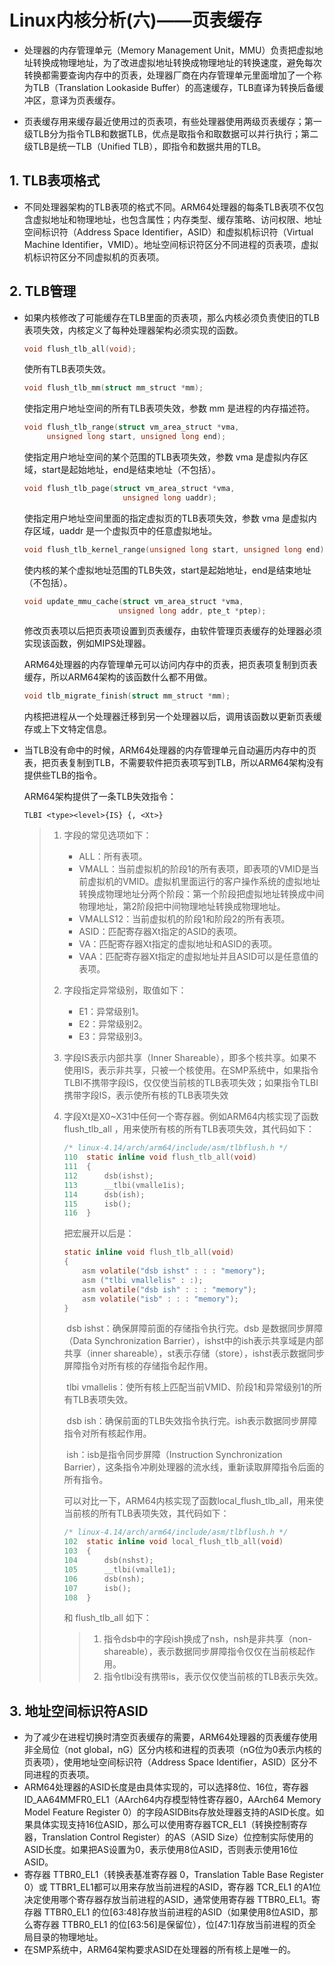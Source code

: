 # Linux内核分析(六)——页表缓存

- 处理器的内存管理单元（Memory Management Unit，MMU）负责把虚拟地址转换成物理地址，为了改进虚拟地址转换成物理地址的转换速度，避免每次转换都需要查询内存中的页表，处理器厂商在内存管理单元里面增加了一个称为TLB（Translation Lookaside Buffer）的高速缓存，TLB直译为转换后备缓冲区，意译为页表缓存。

- 页表缓存用来缓存最近使用过的页表项，有些处理器使用两级页表缓存；第一级TLB分为指令TLB和数据TLB，优点是取指令和取数据可以并行执行；第二级TLB是统一TLB（Unified TLB），即指令和数据共用的TLB。

  

## 1.  TLB表项格式

- 不同处理器架构的TLB表项的格式不同。ARM64处理器的每条TLB表项不仅包含虚拟地址和物理地址，也包含属性；内存类型、缓存策略、访问权限、地址空间标识符（Address Space Identifier，ASID）和虚拟机标识符（Virtual Machine Identifier，VMID）。地址空间标识符区分不同进程的页表项，虚拟机标识符区分不同虚拟机的页表项。

  

## 2. TLB管理

- 如果内核修改了可能缓存在TLB里面的页表项，那么内核必须负责使旧的TLB表项失效，内核定义了每种处理器架构必须实现的函数。

  ```c
  void flush_tlb_all(void);
  ```

  使所有TLB表项失效。

  ```c
  void flush_tlb_mm(struct mm_struct *mm);
  ```

  使指定用户地址空间的所有TLB表项失效，参数 mm 是进程的内存描述符。

  ```c
  void flush_tlb_range(struct vm_area_struct *vma,
       unsigned long start, unsigned long end);
  ```

  使指定用户地址空间的某个范围的TLB表项失效，参数 vma 是虚拟内存区域，start是起始地址，end是结束地址（不包括）。

  ```c
  void flush_tlb_page(struct vm_area_struct *vma,
     				    unsigned long uaddr);
  ```

  使指定用户地址空间里面的指定虚拟页的TLB表项失效，参数 vma 是虚拟内存区域，uaddr 是一个虚拟页中的任意虚拟地址。

  ```c
  void flush_tlb_kernel_range(unsigned long start, unsigned long end);
  ```

  使内核的某个虚拟地址范围的TLB失效，start是起始地址，end是结束地址（不包括）。

  ```c
  void update_mmu_cache(struct vm_area_struct *vma,
    				   unsigned long addr, pte_t *ptep);
  ```

  修改页表项以后把页表项设置到页表缓存，由软件管理页表缓存的处理器必须实现该函数，例如MIPS处理器。

  ARM64处理器的内存管理单元可以访问内存中的页表，把页表项复制到页表缓存，所以ARM64架构的该函数什么都不用做。

  ```c
  void tlb_migrate_finish(struct mm_struct *mm);
  ```

  内核把进程从一个处理器迁移到另一个处理器以后，调用该函数以更新页表缓存或上下文特定信息。

- 当TLB没有命中的时候，ARM64处理器的内存管理单元自动遍历内存中的页表，把页表复制到TLB，不需要软件把页表项写到TLB，所以ARM64架构没有提供些TLB的指令。 

  ARM64架构提供了一条TLB失效指令：

  ```
  TLBI <type><level>{IS} {, <Xt>}
  ```

  > 1. 字段<type>的常见选项如下：
  >    - ALL：所有表项。
  >    - VMALL：当前虚拟机的阶段1的所有表项，即表项的VMID是当前虚拟机的VMID。虚拟机里面运行的客户操作系统的虚拟地址转换成物理地址分两个阶段：第一个阶段把虚拟地址转换成中间物理地址，第2阶段把中间物理地址转换成物理地址。
  >    - VMALLS12：当前虚拟机的阶段1和阶段2的所有表项。
  >    - ASID：匹配寄存器Xt指定的ASID的表项。
  >    - VA：匹配寄存器Xt指定的虚拟地址和ASID的表项。
  >    - VAA：匹配寄存器Xt指定的虚拟地址并且ASID可以是任意值的表项。
  > 2. 字段<level>指定异常级别，取值如下：
  >    - E1：异常级别1。
  >    - E2：异常级别2。
  >    - E3：异常级别3。
  >
  > 3. 字段IS表示内部共享（Inner Shareable），即多个核共享。如果不使用IS，表示非共享，只被一个核使用。在SMP系统中，如果指令TLBI不携带字段IS，仅仅使当前核的TLB表项失效；如果指令TLBI携带字段IS，表示使所有核的TLB表项失效
  >
  > 4. 字段Xt是X0~X31中任何一个寄存器。例如ARM64内核实现了函数 flush_tlb_all ，用来使所有核的所有TLB表项失效，其代码如下：
  >
  >    ```c
  >    /* linux-4.14/arch/arm64/include/asm/tlbflush.h */
  >    110  static inline void flush_tlb_all(void)
  >    111  {
  >    112  	dsb(ishst);
  >    113  	__tlbi(vmalle1is);
  >    114  	dsb(ish);
  >    115  	isb();
  >    116  }
  >    ```
  >
  >    把宏展开以后是：
  >
  >    ```c
  >    static inline void flush_tlb_all(void)
  >    {
  >        asm volatile("dsb ishst" : : : "memory");
  >        asm ("tlbi vmallelis" : :);
  >        asm volatile("dsb ish" : : : "memory");
  >        asm volatile("isb" : : : "memory");
  >    }
  >    ```
  >
  >    ​        dsb ishst：确保屏障前面的存储指令执行完。dsb 是数据同步屏障（Data Synchronization Barrier），ishst中的ish表示共享域是内部共享（inner shareable），st表示存储（store），ishst表示数据同步屏障指令对所有核的存储指令起作用。
  >
  >    ​        tlbi vmallelis：使所有核上匹配当前VMID、阶段1和异常级别1的所有TLB表项失效。
  >
  >    ​         dsb ish：确保前面的TLB失效指令执行完。ish表示数据同步屏障指令对所有核起作用。
  >
  >    ​          ish：isb是指令同步屏障（Instruction Synchronization Barrier），这条指令冲刷处理器的流水线，重新读取屏障指令后面的所有指令。
  >
  >    ​         可以对比一下，ARM64内核实现了函数local_flush_tlb_all，用来使当前核的所有TLB表项失效，其代码如下：
  >
  >    ```c
  >    /* linux-4.14/arch/arm64/include/asm/tlbflush.h */
  >    102  static inline void local_flush_tlb_all(void)
  >    103  {
  >    104  	dsb(nshst);
  >    105  	__tlbi(vmalle1);
  >    106  	dsb(nsh);
  >    107  	isb();
  >    108  }
  >    ```
  >
  >    和 flush_tlb_all 如下：
  >
  >    > 1. 指令dsb中的字段ish换成了nsh，nsh是非共享（non-shareable），表示数据同步屏障指令仅仅在当前核起作用。
  >    > 2. 指令tlbi没有携带is，表示仅仅使当前核的TLB表示失效。



## 3. 地址空间标识符ASID

- 为了减少在进程切换时清空页表缓存的需要，ARM64处理器的页表缓存使用非全局位（not global，nG）区分内核和进程的页表项（nG位为0表示内核的页表项），使用地址空间标识符（Address Space Identifier，ASID）区分不同进程的页表项。
- ARM64处理器的ASID长度是由具体实现的，可以选择8位、16位，寄存器ID_AA64MMFR0_EL1（AArch64内存模型特性寄存器0，AArch64 Memory Model Feature Register 0）的字段ASIDBits存放处理器支持的ASID长度。如果具体实现支持16位ASID，那么可以使用寄存器TCR_EL1（转换控制寄存器，Translation Control Register）的AS（ASID Size）位控制实际使用的ASID长度。如果把AS设置为0，表示使用8位ASID，否则表示使用16位ASID。
- 寄存器 TTBR0_EL1（转换表基准寄存器 0，Translation Table Base Register 0）或 TTBR1_EL1都可以用来存放当前进程的ASID，寄存器 TCR_EL1 的A1位决定使用哪个寄存器存放当前进程的ASID，通常使用寄存器 TTBR0_EL1。寄存器 TTBR0_EL1 的位[63:48]存放当前进程的ASID（如果使用8位ASID，那么寄存器 TTBR0_EL1 的位[63:56]是保留位），位[47:1]存放当前进程的页全局目录的物理地址。
- 在SMP系统中，ARM64架构要求ASID在处理器的所有核上是唯一的。